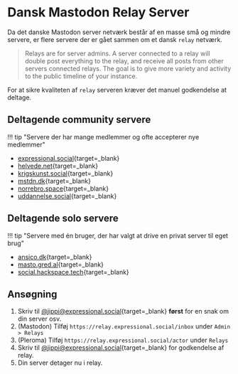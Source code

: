 # Dansk Mastodon Relay Server

Da det danske Mastodon server netværk består af en masse små og mindre servere, er flere servere der er gået sammen om et dansk `relay` netværk.

> Relays are for server admins. A server connected to a relay will double post everything to the relay, and receive all posts from other servers connected relays. The goal is to give more variety and activity to the public timeline of your instance.

For at sikre kvaliteten af `relay` serveren kræver det manuel godkendelse at deltage.

## Deltagende community servere

!!! tip "Servere der har mange medlemmer og ofte accepterer nye medlemmer"

- [expressional.social](https://expressional.social/){target=_blank}
- [helvede.net](https://helvede.net/){target=_blank}
- [krigskunst.social](https://krigskunst.social/){target=_blank}
- [mstdn.dk](https://mstdn.dk/){target=_blank}
- [norrebro.space](https://norrebro.space/){target=_blank}
- [uddannelse.social](https://uddannelse.social){target=_blank}

## Deltagende solo servere

!!! tip "Servere med én bruger, der har valgt at drive en privat server til eget brug"

- [ansico.dk](https://ansico.dk/){target=_blank}
- [masto.gred.al](https://masto.gred.al){target=_blank}
- [social.hackspace.tech](https://social.hackspace.tech/){target=_blank}

## Ansøgning

1. Skriv til [@jippi@expressional.social](https://expressional.social/@jippi){target=_blank} **først** for en snak om din server osv.
1. (Mastodon) Tilføj `https://relay.expressional.social/inbox` under `Admin > Relays`
1. (Pleroma) Tilføj `https://relay.expressional.social/actor` under `Relays`
1. Skriv til [@jippi@expressional.social](https://expressional.social/@jippi){target=_blank} for godkendelse af relay.
1. Din server detager nu i relay.
